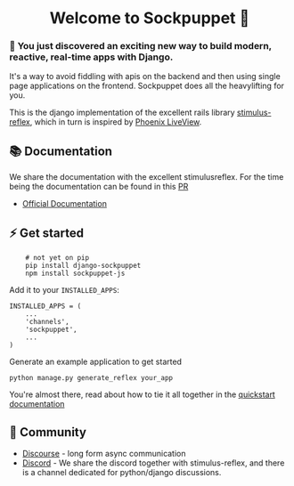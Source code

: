 <p align="center">
  <h1 align="center">Welcome to Sockpuppet 👋</h1>
</p>


### 🎉 **You just discovered an exciting new way to build modern, reactive, real-time apps with Django.**

It's a way to avoid fiddling with apis on the backend and then using single page applications on the frontend. Sockpuppet does all the heavylifting for you.

This is the django implementation of the excellent rails library [stimulus-reflex][1], which in turn is inspired by [Phoenix LiveView][2].


## 📚 Documentation

We share the documentation with the excellent stimulusreflex. For the time being the documentation can be found in this [PR](https://github.com/hopsoft/stimulus_reflex/pull/167)

- [Official Documentation](https://docs.stimulusreflex.com)

## ⚡️ Get started

```
    # not yet on pip
    pip install django-sockpuppet
    npm install sockpuppet-js
```

Add it to your `INSTALLED_APPS`:

```
INSTALLED_APPS = (
    ...
    'channels',
    'sockpuppet',
    ...
)
```

Generate an example application to get started

```
python manage.py generate_reflex your_app
```

You're almost there, read about how to tie it all together in the [quickstart documentation][3]

## 💙 Community

- [Discourse](https://stimulus-reflex.discourse.group) - long form async communication
- [Discord](https://discord.gg/XveN625) - We share the discord together with stimulus-reflex, and there is a channel dedicated for python/django discussions.


[1]: https://github.com/hopsoft/stimulus_reflex
[2]: https://youtu.be/Z2DU0qLfPIY?t=670
[3]: #
